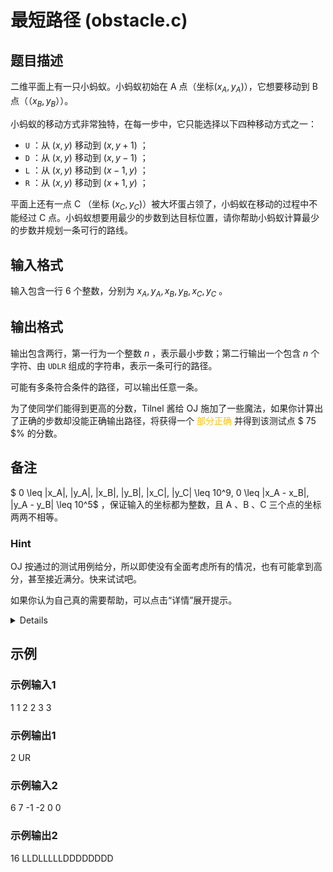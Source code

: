 # 最短路径 (obstacle.c)

## 题目描述

二维平面上有一只小蚂蚁。小蚂蚁初始在 A 点（坐标$(x_A, y_A)$），它想要移动到 B 点（$（x_B, y_B）$）。

小蚂蚁的移动方式非常独特，在每一步中，它只能选择以下四种移动方式之一：

* `U` ：从 $(x, y)$ 移动到 $(x, y + 1)$ ；
* `D` ：从 $(x, y)$ 移动到 $(x, y - 1)$ ；
* `L` ：从 $(x, y)$ 移动到 $(x - 1, y)$ ；
* `R` ：从 $(x, y)$ 移动到 $(x + 1, y)$ ；

平面上还有一点 C （坐标 $(x_C, y_C)$）被大坏蛋占领了，小蚂蚁在移动的过程中不能经过 C 点。小蚂蚁想要用最少的步数到达目标位置，请你帮助小蚂蚁计算最少的步数并规划一条可行的路线。

## 输入格式

输入包含一行 6 个整数，分别为 $x_A, y_A, x_B, y_B, x_C, y_C$ 。

## 输出格式

输出包含两行，第一行为一个整数 $n$ ，表示最小步数；第二行输出一个包含 $n$ 个字符、由 `UDLR` 组成的字符串，表示一条可行的路径。

可能有多条符合条件的路径，可以输出任意一条。

为了使同学们能得到更高的分数，Tilnel 酱给 OJ 施加了一些魔法，如果你计算出了正确的步数却没能正确输出路径，将获得一个 <font color=#ffc107>部分正确</font> 并得到该测试点 $ 75 $% 的分数。

## 备注

$ 0 \leq |x_A|, |y_A|, |x_B|, |y_B|, |x_C|, |y_C| \leq 10^9, 0 \leq |x_A - x_B|, |y_A - y_B| \leq 10^5$ ，保证输入的坐标都为整数，且 A 、B 、C 三个点的坐标两两不相等。

### Hint

OJ 按通过的测试用例给分，所以即使没有全面考虑所有的情况，也有可能拿到高分，甚至接近满分。快来试试吧。

如果你认为自己真的需要帮助，可以点击“详情”展开提示。

<details>

##### Hint 1

如果没有障碍物，起点和终点的方位关系有几种情况？对应的最少步数是多少？最短路径又有多少种？

##### Hint 2

考虑向你在 Hint 1 中找到的最短路径（们）中加入一个障碍物，什么情况下会对答案产生影响，如果产生影响，步数和路径会怎样变化？

##### Hint 3

如何“合并同类项”，把你的想法整理成 2 ~ 3 种不同的情况？

</details>

## 示例

### 示例输入1

1 1 2 2 3 3

### 示例输出1

2
UR

### 示例输入2

6 7 -1 -2 0 0

### 示例输出2

16
LLDLLLLLDDDDDDDD
